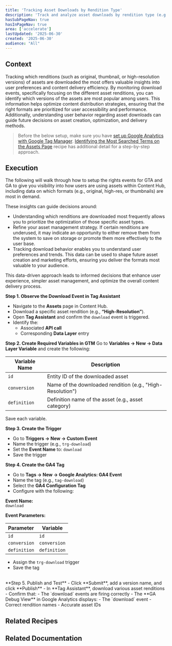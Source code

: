 ```yaml
---
title: 'Tracking Asset Downloads by Rendition Type'
description: 'Track and analyze asset downloads by rendition type (e.g., original, high-res, thumbnail) to optimize content delivery and meet user preferences.'
hasSubPageNav: true
hasInPageNav: true
area: ['accelerate']
lastUpdated: '2025-06-30'
created: '2025-06-30'
audience: "All"
---
```


## Context
Tracking which renditions (such as original, thumbnail, or high-resolution versions) of assets are downloaded the most offers valuable insights into user preferences and content delivery efficiency. By monitoring download events, specifically focusing on the different asset renditions, you can identify which versions of the assets are most popular among users. This information helps optimize content distribution strategies, ensuring that the right formats are prioritized for user accessibility and performance. Additionally, understanding user behavior regarding asset downloads can guide future decisions on asset creation, optimization, and delivery methods.

> Before the below setup, make sure you have [set up Google Analytics with Google Tag Manager](https://doc.sitecore.com/ch/en/users/content-hub/set-up-google-analytics-with-google-tag-manager.html). [Identifying the Most Searched Terms on the Assets Page](learn/accelerate/content-hub/optimization/reporting/most-searched-assets) recipe has additional detail for a step-by-step approach.

## Execution

The following will walk through how to setup the rights events for GTA and GA to give you visibility into how users are using assets within Content Hub, including data on which formats (e.g., original, high-res, or thumbnails) are most in demand.

These insights can guide decisions around:
- Understanding which renditions are downloaded most frequently allows you to prioritize the optimization of those specific asset types.
- Refine your asset management strategy. If certain renditions are underused, it may indicate an opportunity to either remove them from the system to save on storage or promote them more effectively to the user base.
- Tracking download behavior enables you to understand user preferences and trends. This data can be used to shape future asset creation and marketing efforts, ensuring you deliver the formats most valuable to your audience.

This data-driven approach leads to informed decisions that enhance user experience, simpler asset management, and optimize the overall content delivery process.

**Step 1. Observe the Download Event in Tag Assistant**
- Navigate to the **Assets** page in Content Hub.
- Download a specific asset rendition (e.g., **“High-Resolution”**).
- Open **Tag Assistant** and confirm the `download` event is triggered.
- Identify the:
  - Associated **API call**
  - Corresponding **Data Layer** entry


**Step 2. Create Required Variables in GTM**
Go to **Variables → New → Data Layer Variable** and create the following:

| Variable Name | Description                                         |
|---------------|-----------------------------------------------------|
| `id`          | Entity ID of the downloaded asset                   |
| `conversion`  | Name of the downloaded rendition (e.g., "High-Resolution") |
| `definition`  | Definition name of the asset (e.g., asset category) |

Save each variable.


**Step 3. Create the Trigger**
- Go to **Triggers → New → Custom Event**
- Name the trigger (e.g., `trg-download`)
- Set the **Event Name** to: `download`
- Save the trigger


**Step 4. Create the GA4 Tag**
- Go to **Tags → New → Google Analytics: GA4 Event**
- Name the tag (e.g., `tag-download`)
- Select the **GA4 Configuration Tag**
- Configure with the following:

**Event Name:**  
`download`

**Event Parameters:**

| Parameter    | Variable    |
|--------------|-------------|
| `id`         | `id`        |
| `conversion` | `conversion`|
| `definition` | `definition`|

- Assign the `trg-download` trigger
- Save the tag

<img src="/images/learn/accelerate/content-hub/trg-download.png" alt=""/>
<br/><br/>
**Step 5. Publish and Test**
- Click **Submit**, add a version name, and click **Publish**
- In **Tag Assistant**, download various asset renditions
- Confirm that:
  - The `download` events are firing correctly
  - The **GA Debug View** in Google Analytics displays:
    - The `download` event
    - Correct rendition names
    - Accurate asset IDs


## Related Recipes

<Row columns={2}>
  <Link title="Identifying the Most Searched Terms on the Assets Page
" link="/learn/accelerate/content-hub/optimization/reporting/most-searched-assets" /> 
</Row>


## Related Documentation

<Row columns={2}>
  <Link title="Set up Google Analytics with Google Tag Manager" link="https://doc.sitecore.com/ch/en/users/content-hub/set-up-google-analytics-with-google-tag-manager.html" /> 
</Row>


